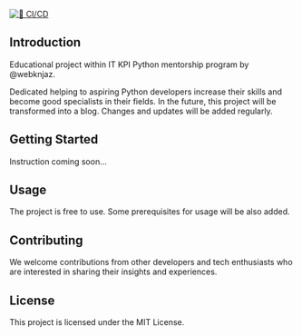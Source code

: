 [![🧪 CI/CD](https://github.com/kpi-web-guild/django-girls-blog-OlenaEfymenko/actions/workflows/ci.yml/badge.svg)](https://github.com/kpi-web-guild/django-girls-blog-OlenaEfymenko/actions/workflows/ci.yml?query=branch%3Amain)

## **Introduction**

Educational project within IT KPI Python mentorship program by @webknjaz.

Dedicated helping to aspiring Python developers increase their skills and become good specialists in their fields. In the future, this project will be transformed into a blog. Changes and updates will be added regularly.

## **Getting Started**

Instruction coming soon…

## **Usage**

The project is free to use. Some prerequisites for usage will be also added.

## **Contributing**

We welcome contributions from other developers and tech enthusiasts who are interested in sharing their insights and experiences.

## **License**

This project is licensed under the MIT License.
